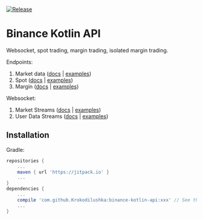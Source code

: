 [![Release](https://jitpack.io/v/Krokodilushka/binance-kotlin-api.svg)](https://jitpack.io/#Krokodilushka/binance-kotlin-api)

# Binance Kotlin API
Websocket, spot trading, margin trading, isolated margin trading.

Endpoints:
1. Market data ([docs](https://binance-docs.github.io/apidocs/spot/en/#market-data-endpoints "docs") | [examples](https://github.com/Krokodilushka/binance-kotlin-api/blob/master/src/test/kotlin/com/binance/api/examples/RestMarketDataEndpointsExample.kt "examples"))
2. Spot ([docs](https://binance-docs.github.io/apidocs/spot/en/#spot-account-trade "docs") | [examples](https://github.com/Krokodilushka/binance-kotlin-api/blob/master/src/test/kotlin/com/binance/api/examples/RestSpotEndpointsExample.kt "examples"))
3. Margin ([docs](https://binance-docs.github.io/apidocs/spot/en/#margin-account-trade "docs") | [examples](https://github.com/Krokodilushka/binance-kotlin-api/blob/master/src/test/kotlin/com/binance/api/examples/RestMarginEndpointsExample.kt "examples"))

Websocket:
1. Market Streams ([docs](https://binance-docs.github.io/apidocs/spot/en/#websocket-market-streams "docs") | [examples](https://github.com/Krokodilushka/binance-kotlin-api/blob/master/src/test/kotlin/com/binance/api/examples/WebSocketMarketDataExample.kt "examples"))
2. User Data Streams ([docs](https://binance-docs.github.io/apidocs/spot/en/#user-data-streams "docs") | [examples](https://github.com/Krokodilushka/binance-kotlin-api/blob/master/src/test/kotlin/com/binance/api/examples/WebSocketUserDataExample.kt "examples"))

## Installation
Gradle:
```groovy
repositories {
    ...
    maven { url 'https://jitpack.io' }
    ...
}
dependencies {
    ...
    compile 'com.github.Krokodilushka:binance-kotlin-api:xxx' // See the `JitPack` badge
    ...
}
```
